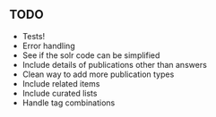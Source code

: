 ## TODO

* Tests!
* Error handling
* See if the solr code can be simplified
* Include details of publications other than answers
* Clean way to add more publication types
* Include related items
* Include curated lists
* Handle tag combinations